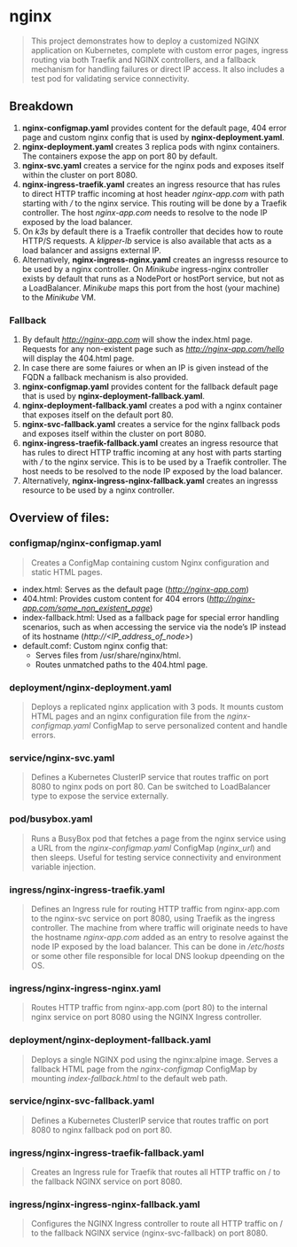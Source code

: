 # nginx
> This project demonstrates how to deploy a customized NGINX application on Kubernetes, complete with custom error pages, ingress routing via both Traefik and NGINX controllers, and a fallback mechanism for handling failures or direct IP access. It also includes a test pod for validating service connectivity.

## Breakdown
1. **nginx-configmap.yaml** provides content for the default page, 404 error page and custom nginx config that is used by **nginx-deployment.yaml**.
2. **nginx-deployment.yaml** creates 3 replica pods with nginx containers. The containers expose the app on port 80 by default.
3. **nginx-svc.yaml** creates a service for the nginx pods and exposes itself within the cluster on port 8080.
4. **nginx-ingress-traefik.yaml** creates an ingress resource that has rules to direct HTTP traffic incoming at host header *nginx-app.com* with path starting with */* to the nginx service. This routing will be done by a Traefik controller. The host *nginx-app.com* needs to resolve to the node IP exposed by the load balancer.
5. On *k3s* by default there is a Traefik controller that decides how to route HTTP/S requests. A *klipper-lb* service is also available that acts as a load balancer and assigns external IP.
6. Alternatively, **nginx-ingress-nginx.yaml** creates an ingresss resource to be used by a nginx controller. On *Minikube* ingress-nginx controller exists by default that runs as a NodePort or hostPort service, but not as a LoadBalancer. *Minikube* maps this port from the host (your machine) to the *Minikube* VM.

### Fallback
1. By default *http://nginx-app.com* will show the index.html page. Requests for any non-existent page such as *http://nginx-app.com/hello* will display the 404.html page.
2. In case there are some faiures or when an IP is given instead of the FQDN a fallback mechanism is also provided.
3. **nginx-configmap.yaml** provides content for the fallback default page that is used by **nginx-deployment-fallback.yaml**.
4. **nginx-deployment-fallback.yaml** creates a pod with a nginx container that exposes itself on the default port 80.
5. **nginx-svc-fallback.yaml** creates a service for the nginx fallback pods and exposes itself within the cluster on port 8080.
6. **nginx-ingress-traefik-fallback.yaml** creates an ingress resource that has rules to direct HTTP traffic incoming at any host with parts starting with */*  to the nginx service. This is to be used by a Traefik controller. The host needs to be resolved to the node IP exposed by the load balancer.
7. Alternatively, **nginx-ingress-nginx-fallback.yaml** creates an ingresss resource to be used by a nginx controller.

## Overview of files:
### configmap/nginx-configmap.yaml
> Creates a ConfigMap containing custom Nginx configuration and static HTML pages.
- index.html: Serves as the default page (*http://nginx-app.com*)
- 404.html: Provides custom content for 404 errors (*http://nginx-app.com/some_non_existent_page*)
- index-fallback.html: Used as a fallback page for special error handling scenarios, such as when accessing the service via the node’s IP instead of its hostname (*http://<IP_address_of_node>*)
- default.comf: Custom nginx config that:
    - Serves files from /usr/share/nginx/html.
    - Routes unmatched paths to the 404.html page.

### deployment/nginx-deployment.yaml
> Deploys a replicated nginx application with 3 pods. It mounts custom HTML pages and an nginx configuration file from the *nginx-configmap.yaml* ConfigMap to serve personalized content and handle errors.

### service/nginx-svc.yaml
> Defines a Kubernetes ClusterIP service that routes traffic on port 8080 to nginx pods on port 80. Can be switched to LoadBalancer type to expose the service externally.

### pod/busybox.yaml
> Runs a BusyBox pod that fetches a page from the nginx service using a URL from the *nginx-configmap.yaml* ConfigMap (*nginx_url*) and then sleeps. Useful for testing service connectivity and environment variable injection.

### ingress/nginx-ingress-traefik.yaml
> Defines an Ingress rule for routing HTTP traffic from nginx-app.com to the nginx-svc service on port 8080, using Traefik as the ingress controller. The machine from where traffic will originate needs to have the hostname *nginx-app.com* added as an entry to resolve against the node IP exposed by the load balancer. This can be done in */etc/hosts* or some other file responsible for local DNS lookup dpeending on the OS.

### ingress/nginx-ingress-nginx.yaml
>Routes HTTP traffic from nginx-app.com (port 80) to the internal nginx service on port 8080 using the NGINX Ingress controller.

### deployment/nginx-deployment-fallback.yaml
> Deploys a single NGINX pod using the nginx:alpine image. Serves a fallback HTML page from the *nginx-configmap* ConfigMap by mounting *index-fallback.html* to the default web path.

### service/nginx-svc-fallback.yaml
> Defines a Kubernetes ClusterIP service that routes traffic on port 8080 to nginx fallback pod on port 80.

### ingress/nginx-ingress-traefik-fallback.yaml
> Creates an Ingress rule for Traefik that routes all HTTP traffic on / to the fallback NGINX service on port 8080.

### ingress/nginx-ingress-nginx-fallback.yaml
> Configures the NGINX Ingress controller to route all HTTP traffic on / to the fallback NGINX service (nginx-svc-fallback) on port 8080.
